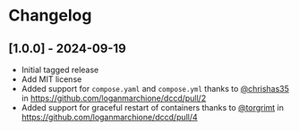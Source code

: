 # Changelog

## [1.0.0] - 2024-09-19

- Initial tagged release
- Add MIT license
- Added support for `compose.yaml` and `compose.yml` thanks to [@chrishas35](https://github.com/chrishas35) in https://github.com/loganmarchione/dccd/pull/2
- Added support for graceful restart of containers thanks to [@torgrimt](https://github.com/torgrimt) in https://github.com/loganmarchione/dccd/pull/4
